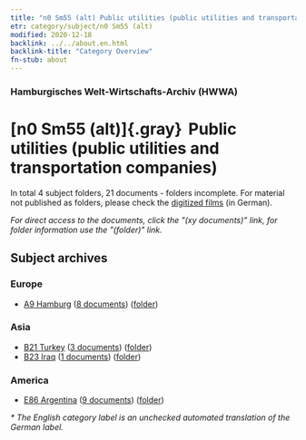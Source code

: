 ```yaml
---
title: "n0 Sm55 (alt) Public utilities (public utilities and transportation companies)"
etr: category/subject/n0 Sm55 (alt)
modified: 2020-12-18
backlink: ../../about.en.html
backlink-title: "Category Overview"
fn-stub: about
---
```


### Hamburgisches Welt-Wirtschafts-Archiv (HWWA)
# [n0 Sm55 (alt)]{.gray}&#8201; Public utilities (public utilities and transportation companies)&#160; 





In total 4 subject folders, 21 documents - folders incomplete.
For material not published as folders, please check the [digitized films](/film/h1_sh) (in German).

_For direct access to the documents, click the "(xy documents)" link, for folder information use the "(folder)" link._

## Subject archives



### Europe

- [A9 Hamburg](../../../geo/about.en.html#A9) (<a href="https://dfg-viewer.de/show/?tx_dlf[id]=https://pm20.zbw.eu/mets/sh/1409xx/140905/1458xx/145859/public.mets.en.xml" target="_blank">8 documents</a>) ([folder](http://purl.org/pressemappe20/folder/sh/140905,145859))

### Asia

- [B21 Turkey](../../../geo/about.en.html#B21) (<a href="https://dfg-viewer.de/show/?tx_dlf[id]=https://pm20.zbw.eu/mets/sh/1411xx/141111/1458xx/145859/public.mets.en.xml" target="_blank">3 documents</a>) ([folder](http://purl.org/pressemappe20/folder/sh/141111,145859))
- [B23 Iraq](../../../geo/about.en.html#B23) (<a href="https://dfg-viewer.de/show/?tx_dlf[id]=https://pm20.zbw.eu/mets/sh/1411xx/141113/1458xx/145859/public.mets.en.xml" target="_blank">1 documents</a>) ([folder](http://purl.org/pressemappe20/folder/sh/141113,145859))

### America

- [E86 Argentina](../../../geo/about.en.html#E86) (<a href="https://dfg-viewer.de/show/?tx_dlf[id]=https://pm20.zbw.eu/mets/sh/1416xx/141692/1458xx/145859/public.mets.en.xml" target="_blank">9 documents</a>) ([folder](http://purl.org/pressemappe20/folder/sh/141692,145859))


_* The English category label is an unchecked automated translation of the German label._


